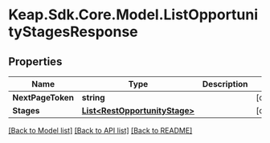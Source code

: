 # Keap.Sdk.Core.Model.ListOpportunityStagesResponse

## Properties

Name | Type | Description | Notes
------------ | ------------- | ------------- | -------------
**NextPageToken** | **string** |  | [optional] 
**Stages** | [**List&lt;RestOpportunityStage&gt;**](RestOpportunityStage.md) |  | [optional] 

[[Back to Model list]](../README.md#documentation-for-models) [[Back to API list]](../README.md#documentation-for-api-endpoints) [[Back to README]](../README.md)


